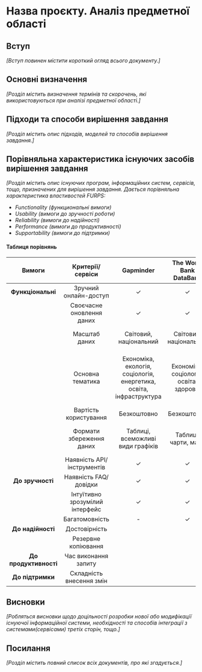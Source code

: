 # Назва проєкту. Аналіз предметної області

## Вступ

*[Вступ повинен містити короткий огляд всього документу.]*


## Основні визначення

*[Розділ містить визначення термінів та скорочень, які використовуються при аналізі предметної області.]*

## Підходи та способи вирішення завдання

*[Розділ містить опис підходів, моделей та способів вирішення завдання.]*

## Порівняльна характеристика існуючих засобів вирішення завдання

*[Розділ містить опис існуючих програм, інформаційних систем, сервісів, тощо, призначених для вирішення 
завдання. Дається порівняльна характеристика властивостей FURPS:*
- *Functionality (функциональні вимоги)*
- *Usability (вимоги до зручності роботи)*
- *Reliability (вимоги до надійності)*
- *Performance (вимоги до продуктивності)*
- *Supportability (вимоги до підтримки)*


 #### Таблиця порівнянь
|Вимоги| Критерії/сервіси | Gapminder | The World Bank DataBank| Google Public Data Explorer |  Statistics Poland | Eurostat |
|:----:| :--------------: | :-------: | :--------------------: |  :----------------------: 	 |:------------------:| :------: |
| **Функціональні** | Зручний онлайн-доступ 			 | ✓ | ✓ | ✓ | ✓ | ✓ |
|      | Своєчасне оновлення даних | ✓ | ✓ | ✓ | ✓ | ✓ |
|      | Масштаб даних             | Світовий, національний| Світовий, національний | Світовий | Національний | Міжнародний (Євросоюз), національний|
|      | Основна тематика          | Економіка, екологія, соціологія, енергетика, освіта, інфраструктура | Економіка, соціологія, освіта, здоров’я | Різноманітна тематика, що береться з більше аніж 100 постачальників даних |  Економіка, соціологія, культура, освіта, ринок праці і т.д. | Економіка, соціологія, навколишнє середовище, транспорт, ринок праці і т.д. |
|      | Вартість користування     | Безкоштовно | Безкоштовно | Безкоштовно |  Безкоштовно  | Безкоштовно |
|      | Формати збереження даних  | Таблиці, всеможливі види графіків | Таблиці, чарти, мапи | Гістограми, картограми і т.д. |  Таблиці, текст, мапи й інша інфографіка  | Таблиці, графіки, діаграми |
|      | Наявність API/інструментів |     ✓      |      ✓      | Not available |       ✓       |     ✓      |
| **До зручності** | Наявність FAQ/довідки |  ✓  |      ✓      |      ✓        |       ✓       |     ✓      |
|      | Інтуїтивно зрозумілий інтерфейс |    ✓   |     ✓        |       ✓      |        ✓       |      ✓       |
|      | Багатомовність |         -            |        ✓     |        ✓     |        ✓       |        ✓     |
| **До надійності** | Достовірність |            |             |             |               |             |
|      | Резервне копіювання |                   |             |             |               |             |
| **До продуктивності** | Час виконання запиту | |             |             |               |             |
| **До підтримки** | Складність внесення змін |  |             |             |               |             |

## Висновки

*[Робляться висновки щодо доцільності розробки нової або модифікації існуючої інформаційної системи, необхідності та способів інтеграції з системами(сервісами) третіх сторін, тощо.]*

## Посилання

*[Розділ містить повний список всіх документів, про які згадується.]*
